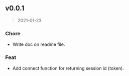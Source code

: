 
<a name="v0.0.1"></a>
## v0.0.1

> 2021-01-23

### Chore

* Write doc on readme file.

### Feat

* Add connect function for returning session id (token).

